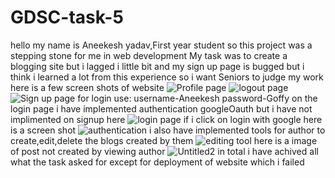 # GDSC-task-5
hello my name is Aneekesh yadav,First year student
so this project was a stepping stone for me in web development
My task was to create a blogging site but i lagged i little bit and my sign up page is bugged but i think i learned a lot from this experience
so i want Seniors to judge my work
here is a few screen shots of website
![Profile page](https://github.com/user-attachments/assets/80378a10-5f15-4ff2-9b84-e23b48b663e3)
![logout page](https://github.com/user-attachments/assets/3009e624-5722-44d1-a1f8-c24ec919a7ad)
![Sign up page](https://github.com/user-attachments/assets/6ba99052-3578-482c-8928-348bbb60b89e)
for login use:
username-Aneekesh
password-Goffy
on the login page i have implemented  authentication googleOauth but i have not implimented on signup
here
![login page](https://github.com/user-attachments/assets/ba5f44d0-474d-4c7a-b07b-97e3b8c58dcd)
if i click on login with google here is a screen shot
![authentication](https://github.com/user-attachments/assets/759cc567-d1ab-4990-91e3-b22ee4c3119e)
i also  have implemented tools for author to create,edit,delete the blogs created by them
![editing tool](https://github.com/user-attachments/assets/7f494bea-57d2-4896-8eff-b8321fd6b1e5)
here is a image of post not created by viewing author
![Untitled2](https://github.com/user-attachments/assets/dd87d1a3-0650-4b9f-97c8-4c79ccdfc36f)
in total i have achived all what the task asked for except for deployment of website which i failed

